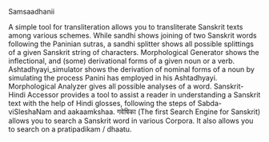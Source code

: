 Samsaadhanii

A simple tool for transliteration allows you to transliterate Sanskrit texts among various schemes.
While sandhi shows joining of two Sanskrit words following the Paninian sutras, a sandhi splitter shows all possible splittings of a given Sanskrit string of characters.
Morphological Generator shows the inflectional, and (some) derivational forms of a given noun or a verb. Ashtadhyayi_simulator shows the derivation of nominal forms of a noun by simulating the process Panini has employed in his Ashtadhyayi.
Morphological Analyzer gives all possible analyses of a word.
Sanskrit-Hindi Accessor provides a tool to assist a reader in understanding a Sanskrit text with the help of Hindi glosses, following the steps of Sabda-viSleshaNam and aakaamkshaa.
गवेषिका (The first Search Engine for Sanskrit) allows you to search a Sanskrit word in various Corpora. It also allows you to search on a pratipadikam / dhaatu.
